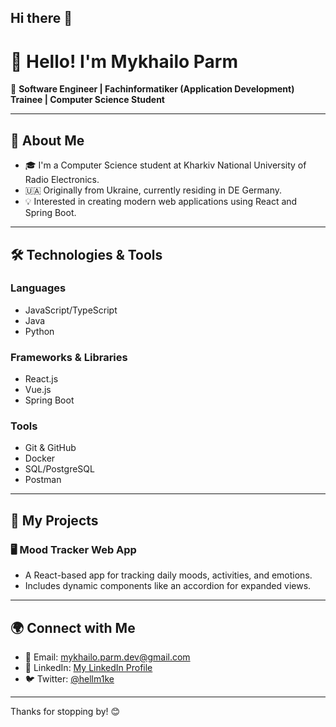 ## Hi there 👋

# 👋 Hello! I'm Mykhailo Parm 

🚀 **Software Engineer | Fachinformatiker (Application Development) Trainee | Computer Science Student**

---

## 🌟 About Me

- 🎓 I'm a Computer Science student at Kharkiv National University of Radio Electronics.
- 🇺🇦 Originally from Ukraine, currently residing in DE Germany.
- 💡 Interested in creating modern web applications using React and Spring Boot.

---

## 🛠️ Technologies & Tools

### **Languages**
- JavaScript/TypeScript
- Java
- Python

### **Frameworks & Libraries**
- React.js
- Vue.js
- Spring Boot

### **Tools**
- Git & GitHub
- Docker
- SQL/PostgreSQL
- Postman

---

## 📂 My Projects

### 🖥️ **Mood Tracker Web App**
- A React-based app for tracking daily moods, activities, and emotions.
- Includes dynamic components like an accordion for expanded views.

---

## 🌍 Connect with Me

- 📧 Email: [mykhailo.parm.dev@gmail.com](mailto:mykhailo.parm.dev@gmail.com)
- 💼 LinkedIn: [My LinkedIn Profile](https://www.linkedin.com/in/mykhailo-parm/)
- 🐦 Twitter: [@hellm1ke](https://x.com/hellm1ke)

---

Thanks for stopping by! 😊
